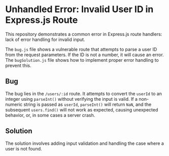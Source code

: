 # Unhandled Error: Invalid User ID in Express.js Route

This repository demonstrates a common error in Express.js route handlers:  lack of error handling for invalid input.

The `bug.js` file shows a vulnerable route that attempts to parse a user ID from the request parameters. If the ID is not a number, it will cause an error. The `bugSolution.js` file shows how to implement proper error handling to prevent this.

## Bug

The bug lies in the `/users/:id` route.  It attempts to convert the `userId` to an integer using `parseInt()` without verifying the input is valid.  If a non-numeric string is passed as `userId`, `parseInt()` will return `NaN`, and the subsequent `users.find()` will not work as expected, causing unexpected behavior, or, in some cases a server crash.

## Solution

The solution involves adding input validation and handling the case where a user is not found.